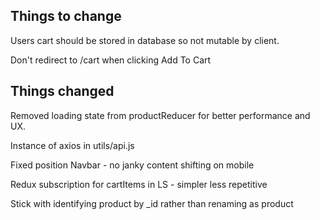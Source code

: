 ## Things to change

Users cart should be stored in database so not mutable by client.

Don't redirect to /cart when clicking Add To Cart

## Things changed 

Removed loading state from productReducer for better performance and UX.

Instance of axios in utils/api.js

Fixed position Navbar - no janky content shifting on mobile

Redux subscription for cartItems in LS - simpler less repetitive

Stick with identifying product by \_id  rather than renaming as product

